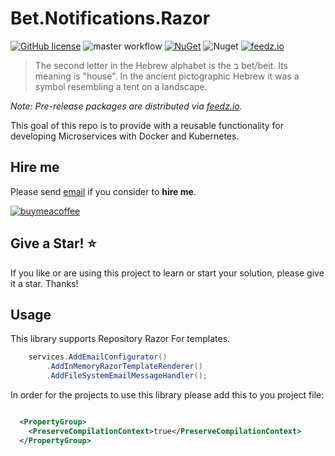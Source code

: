 ﻿# Bet.Notifications.Razor

[![GitHub license](https://img.shields.io/badge/license-MIT-blue.svg?style=flat-square)](https://raw.githubusercontent.com/kdcllc/Bet.Notifications.Razor/master/LICENSE)
![master workflow](https://github.com/kdcllc/Bet.Notifications/actions/workflows/master.yml/badge.svg)
[![NuGet](https://img.shields.io/nuget/v/Bet.Notifications.Razor.svg)](https://www.nuget.org/packages?q=Bet.Notifications.Razor)
![Nuget](https://img.shields.io/nuget/dt/Bet.Notifications.Razor)
[![feedz.io](https://img.shields.io/badge/endpoint.svg?url=https://f.feedz.io/kdcllc/bet-notifications/shield/Bet.Notifications.Razor/latest)](https://f.feedz.io/kdcllc/bet-notifications/packages/Bet.Notifications.Razor/latest/download)

> The second letter in the Hebrew alphabet is the ב bet/beit. Its meaning is "house". In the ancient pictographic Hebrew it was a symbol resembling a tent on a landscape.

_Note: Pre-release packages are distributed via [feedz.io](https://f.feedz.io/kdcllc/bet-extensions/nuget/index.json)._

This goal of this repo is to provide with a reusable functionality for developing Microservices with Docker and Kubernetes.

## Hire me

Please send [email](mailto:kingdavidconsulting@gmail.com) if you consider to **hire me**.

[![buymeacoffee](https://www.buymeacoffee.com/assets/img/custom_images/orange_img.png)](https://www.buymeacoffee.com/vyve0og)

## Give a Star! :star:

If you like or are using this project to learn or start your solution, please give it a star. Thanks!

## Usage

This library supports Repository Razor For templates.

```csharp
    services.AddEmailConfigurator()
        .AddInMemoryRazorTemplateRenderer()
        .AddFileSystemEmailMessageHandler();
```

In order for the projects to use this library please add this to you project file:

```xml

  <PropertyGroup>
    <PreserveCompilationContext>true</PreserveCompilationContext>
  </PropertyGroup>

```
